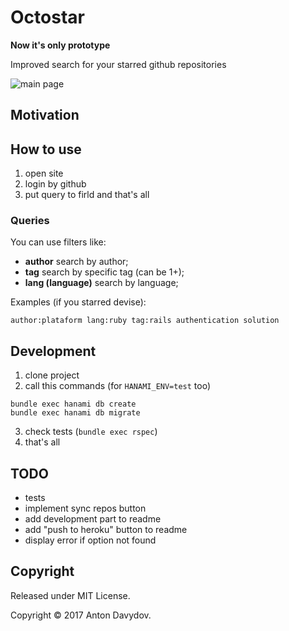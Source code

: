 # Octostar

**Now it's only prototype**

Improved search for your starred github repositories

![main page](https://cloud.githubusercontent.com/assets/1147484/26133387/4ff73cb8-3aaf-11e7-84a2-84d4ef8899d8.jpeg)

## Motivation

## How to use
1. open site
2. login by github
3. put query to firld and that's all

### Queries
You can use filters like:
- **author** search by author;
- **tag** search by specific tag (can be 1+);
- **lang (language)** search by language;

Examples (if you starred devise):

```
author:plataform lang:ruby tag:rails authentication solution
```

## Development

1. clone project
2. call this commands (for `HANAMI_ENV=test` too)

```
bundle exec hanami db create
bundle exec hanami db migrate
```

3. check tests (`bundle exec rspec`)
4. that's all

## TODO
* tests
* implement sync repos button
* add development part to readme
* add "push to heroku" button to readme
* display error if option not found

## Copyright

Released under MIT License.

Copyright © 2017 Anton Davydov.
